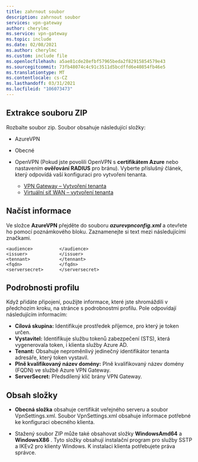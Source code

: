 ```yaml
---
title: zahrnout soubor
description: zahrnout soubor
services: vpn-gateway
author: cherylmc
ms.service: vpn-gateway
ms.topic: include
ms.date: 02/08/2021
ms.author: cherylmc
ms.custom: include file
ms.openlocfilehash: a5ae81cde28efbf57965beda2f82915854579e43
ms.sourcegitcommit: 73fb48074c4c91c3511d5bcdffd6e40854fb46e5
ms.translationtype: MT
ms.contentlocale: cs-CZ
ms.lasthandoff: 03/31/2021
ms.locfileid: "106073473"
---
```

## <a name="extract-the-zip-file"></a>Extrakce souboru ZIP

Rozbalte soubor zip. Soubor obsahuje následující složky:

* AzureVPN
* Obecné
* OpenVPN (Pokud jste povolili OpenVPN s **certifikátem Azure** nebo nastavením **ověřování RADIUS** pro bránu). Vyberte příslušný článek, který odpovídá vaší konfiguraci pro vytvoření tenanta.

  * [VPN Gateway – Vytvoření tenanta](../articles/vpn-gateway/openvpn-azure-ad-tenant.md)
  * [Virtuální síť WAN – vytvoření tenanta](../articles/virtual-wan/openvpn-azure-ad-tenant.md)

## <a name="retrieve-information"></a>Načíst informace

Ve složce **AzureVPN** přejděte do souboru **_azurevpnconfig.xml_** a otevřete ho pomocí poznámkového bloku. Zaznamenejte si text mezi následujícími značkami.

```
<audience>          </audience>
<issuer>            </issuer>
<tennant>           </tennant>
<fqdn>              </fqdn>
<serversecret>      </serversecret>
```

## <a name="profile-details"></a>Podrobnosti profilu

Když přidáte připojení, použijte informace, které jste shromáždili v předchozím kroku, na stránce s podrobnostmi profilu. Pole odpovídají následujícím informacím:

* **Cílová skupina:** Identifikuje prostředek příjemce, pro který je token určen.
* **Vystavitel:** Identifikuje službu tokenů zabezpečení (STS), která vygenerovala token, i klienta služby Azure AD.
* **Tenant:** Obsahuje neproměnlivý jedinečný identifikátor tenanta adresáře, který token vystavil.
* **Plně kvalifikovaný název domény:** Plně kvalifikovaný název domény (FQDN) ve službě Azure VPN Gateway.
* **ServerSecret:** Předsdílený klíč brány VPN Gateway.

## <a name="folder-contents"></a>Obsah složky

* **Obecná složka** obsahuje certifikát veřejného serveru a soubor VpnSettings.xml. Soubor VpnSettings.xml obsahuje informace potřebné ke konfiguraci obecného klienta.

* Stažený soubor ZIP může také obsahovat složky **WindowsAmd64** a **WindowsX86** . Tyto složky obsahují instalační program pro služby SSTP a IKEv2 pro klienty Windows. K instalaci klienta potřebujete práva správce.

